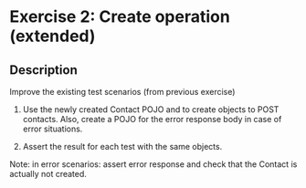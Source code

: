 # Exercise 2: Create operation (extended)

## Description
Improve the existing test scenarios (from previous exercise)

1. Use the newly created Contact POJO and to create objects to POST contacts. Also, create a POJO for the error response body in case of error situations.

2. Assert the result for each test with the same objects.

Note: in error scenarios: assert error response and check that the Contact is actually not created.
